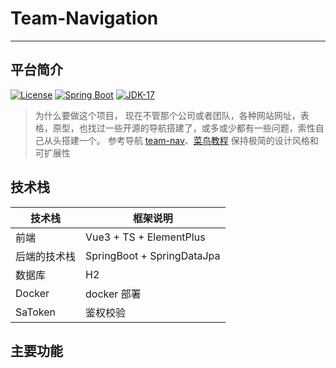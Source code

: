 # Team-Navigation

- - -
## 平台简介
[![License](https://img.shields.io/badge/License-MIT-blue.svg)](https://gitee.com/dromara/RuoYi-Vue-Plus/blob/master/LICENSE)
[![Spring Boot](https://img.shields.io/badge/Spring%20Boot-3.1-blue.svg)]()
[![JDK-17](https://img.shields.io/badge/JDK-17-green.svg)]()

>  为什么要做这个项目， 现在不管那个公司或者团队，各种网站网址，表格，原型，也找过一些开源的导航搭建了，或多或少都有一些问题，索性自己从头搭建一个。
>  参考导航 [team-nav](https://github.com/tuituidan/team-nav)、[菜鸟教程](https://www.runoob.com/)
>  保持极简的设计风格和可扩展性


## 技术栈

| 技术栈     | 框架说明                       |
|---------|----------------------------|
| 前端      | Vue3 + TS + ElementPlus    |
| 后端的技术栈  | SpringBoot + SpringDataJpa |
| 数据库     | H2                         |
| Docker  | docker 部署                  |
| SaToken | 鉴权校验                       |


## 主要功能


